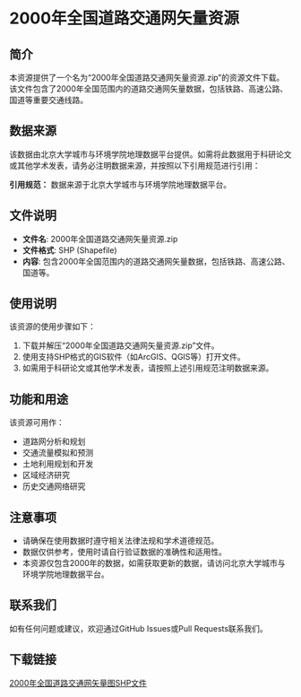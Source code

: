 # 2000年全国道路交通网矢量资源

## 简介
本资源提供了一个名为“2000年全国道路交通网矢量资源.zip”的资源文件下载。该文件包含了2000年全国范围内的道路交通网矢量数据，包括铁路、高速公路、国道等重要交通线路。

## 数据来源
该数据由北京大学城市与环境学院地理数据平台提供。如需将此数据用于科研论文或其他学术发表，请务必注明数据来源，并按照以下引用规范进行引用：

**引用规范：**
数据来源于北京大学城市与环境学院地理数据平台。

## 文件说明
- **文件名**: 2000年全国道路交通网矢量资源.zip
- **文件格式**: SHP (Shapefile)
- **内容**: 包含2000年全国范围内的道路交通网矢量数据，包括铁路、高速公路、国道等。

## 使用说明
该资源的使用步骤如下：

1. 下载并解压“2000年全国道路交通网矢量资源.zip”文件。
2. 使用支持SHP格式的GIS软件（如ArcGIS、QGIS等）打开文件。
3. 如需用于科研论文或其他学术发表，请按照上述引用规范注明数据来源。

## 功能和用途
该资源可用作：

- 道路网分析和规划
- 交通流量模拟和预测
- 土地利用规划和开发
- 区域经济研究
- 历史交通网络研究

## 注意事项
- 请确保在使用数据时遵守相关法律法规和学术道德规范。
- 数据仅供参考，使用时请自行验证数据的准确性和适用性。
- 本资源仅包含2000年的数据，如需获取更新的数据，请访问北京大学城市与环境学院地理数据平台。

## 联系我们
如有任何问题或建议，欢迎通过GitHub Issues或Pull Requests联系我们。

## 下载链接

[2000年全国道路交通网矢量图SHP文件](https://pan.quark.cn/s/83371322cb7a)